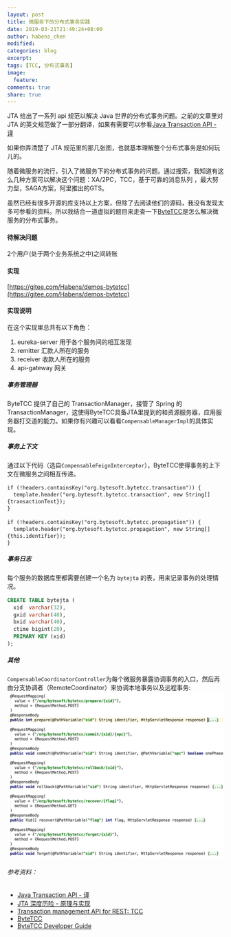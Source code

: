 ```yaml
---
layout: post
title: 微服务下的分布式事务实践
date: 2019-03-21T21:49:24+08:00
author: habens_chen
modified:
categories: blog
excerpt:
tags: [TCC, 分布式事务]
image:
  feature:
comments: true
share: true
---
```


JTA 给出了一系列 api 规范以解决 Java 世界的分布式事务问题。之前的文章里对 JTA 的英文规范做了一部分翻译，如果有需要可以参看[Java Transaction API - 译](https://habens.github.io/blog/jta/)

如果你弄清楚了 JTA 规范里的那几张图，也就基本理解整个分布式事务是如何玩儿的。

随着微服务的流行，引入了微服务下的分布式事务的问题。通过搜索，我知道有这么几种方案可以解决这个问题：XA/2PC，TCC，基于可靠的消息队列 ，最大努力型，SAGA方案，阿里推出的GTS。

虽然已经有很多开源的库支持以上方案，但除了去阅读他们的源码，我没有发现太多可参看的资料。所以我结合一道虚拟的题目来走查一下[ByteTCC](https://www.bytesoft.org/)是怎么解决微服务的分布式事务。

#### 待解决问题
2个用户(处于两个业务系统之中)之间转账

#### 实现
[https://gitee.com/Habens/demos-bytetcc](https://gitee.com/Habens/demos-bytetcc)

#### 实现说明
在这个实现里总共有以下角色：
1. eureka-server 用于各个服务间的相互发现
2. remitter 汇款人所在的服务
3. receiver 收款人所在的服务
4. api-gateway 网关

##### 事务管理器
ByteTCC 提供了自己的 TransactionManager，接管了 Spring 的 TransactionManager，这使得ByteTCC具备JTA里提到的和资源服务器，应用服务器打交道的能力。如果你有兴趣可以看看`CompensableManagerImpl`的具体实现。


##### 事务上下文
通过以下代码（选自`CompensableFeignInterceptor`），ByteTCC使得事务的上下文在微服务之间相互传递。
```
if (!headers.containsKey("org.bytesoft.bytetcc.transaction")) {
  template.header("org.bytesoft.bytetcc.transaction", new String[]{transactionText});
}

if (!headers.containsKey("org.bytesoft.bytetcc.propagation")) {
  template.header("org.bytesoft.bytetcc.propagation", new String[]{this.identifier});
}
```

##### 事务日志
每个服务的数据库里都需要创建一个名为 `bytejta` 的表，用来记录事务的处理情况。
```sql
CREATE TABLE bytejta (
  xid  varchar(32),
  gxid varchar(40),
  bxid varchar(40),
  ctime bigint(20),
  PRIMARY KEY (xid)
);
```

##### 其他
`CompensableCoordinatorController`为每个微服务暴露协调事务的入口，然后再由分支协调者（RemoteCoordinator）来协调本地事务以及远程事务:
![](/images/post/bytetcc/coordinator.jpg)

###### 参考资料：
* [Java Transaction API - 译](https://habens.github.io/blog/jta/)
* [JTA 深度历险 - 原理与实现](https://www.ibm.com/developerworks/cn/java/j-lo-jta/)
* [Transaction management API for REST: TCC](https://www.atomikos.com/Blog/TransactionManagementAPIForRESTTCC)
* [ByteTCC](https://www.bytesoft.org/)
* [ByteTCC Developer Guide](https://github.com/liuyangming/ByteTCC/wiki/Developer-Guide)
